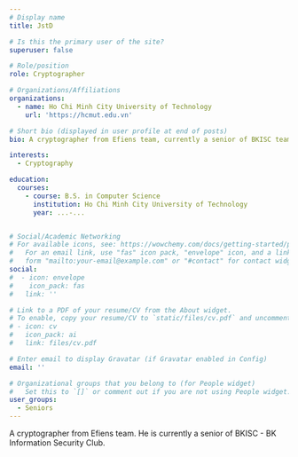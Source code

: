 ```yaml
---
# Display name
title: JstD

# Is this the primary user of the site?
superuser: false

# Role/position
role: Cryptographer

# Organizations/Affiliations
organizations:
  - name: Ho Chi Minh City University of Technology
    url: 'https://hcmut.edu.vn'

# Short bio (displayed in user profile at end of posts)
bio: A cryptographer from Efiens team, currently a senior of BKISC team.

interests:
  - Cryptography

education:
  courses:
    - course: B.S. in Computer Science
      institution: Ho Chi Minh City University of Technology
      year: ...-...


# Social/Academic Networking
# For available icons, see: https://wowchemy.com/docs/getting-started/page-builder/#icons
#   For an email link, use "fas" icon pack, "envelope" icon, and a link in the
#   form "mailto:your-email@example.com" or "#contact" for contact widget.
social:
#  - icon: envelope
#    icon_pack: fas
#   link: ''

# Link to a PDF of your resume/CV from the About widget.
# To enable, copy your resume/CV to `static/files/cv.pdf` and uncomment the lines below.
# - icon: cv
#   icon_pack: ai
#   link: files/cv.pdf

# Enter email to display Gravatar (if Gravatar enabled in Config)
email: ''

# Organizational groups that you belong to (for People widget)
#   Set this to `[]` or comment out if you are not using People widget.
user_groups:
  - Seniors
---
```


A cryptographer from Efiens team. He is currently a senior of BKISC - BK Information Security Club.
